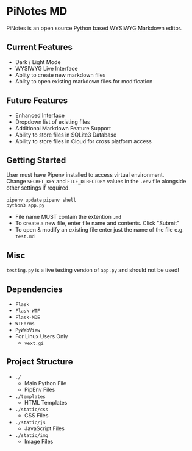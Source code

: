 # PiNotes MD

PiNotes is an open source Python based WYSIWYG Markdown editor.  

## Current Features

- Dark / Light Mode
- WYSIWYG Live Interface
- Ablity to create new markdown files
- Ablity to open existing markdown files for modification

## Future Features  

- Enhanced Interface  
- Dropdown list of existing files
- Additional Markdown Feature Support  
- Ability to store files in SQLite3 Database  
- Ability to store files in Cloud for cross platform access  

## Getting Started

User must have Pipenv installed to access virtual environment.  
Change `SECRET_KEY` and `FILE_DIRECTORY` values in the `.env` file alongside other settings if required.

`pipenv update`
`pipenv shell`  
`python3 app.py`
  
- File name MUST contain the extention `.md`
- To create a new file, enter file name and contents. Click "Submit"
- To open & modify an existing file enter just the name of the file e.g. `test.md`

## Misc

`testing.py` is a live testing version of `app.py` and should not be used!

## Dependencies
- `Flask`
- `Flask-WTF`
- `Flask-MDE`
- `WTForms`
- `PyWebView`
- For Linux Users Only
  - `vext.gi` 

## Project Structure
- `./`
  - Main Python File
  - PipEnv Files
- `./templates` 
  - HTML Templates
- `./static/css`
  - CSS Files
- `./static/js`
  - JavaScript Files
- `./static/img`
  - Image Files